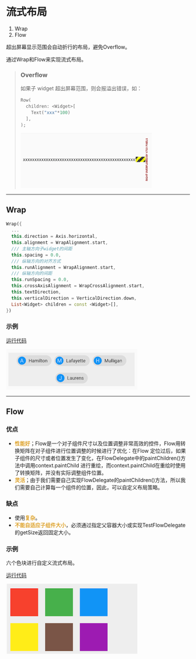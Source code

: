# 流式布局

1. Wrap
2. Flow

超出屏幕显示范围会自动折行的布局，避免Overflow。

通过Wrap和Flow来实现流式布局。

> ### Overflow
> 如果子 widget 超出屏幕范围，则会报溢出错误，如：
> ``` dart
> Row(
>   children: <Widget>[
>     Text("xxx"*100)
>   ],
> );
> ```
> ![](img/0ee9aa54.png)

***

## Wrap
``` dart
Wrap({
  ...
  this.direction = Axis.horizontal,
  this.alignment = WrapAlignment.start,
  /// 主轴方向子widget的间距
  this.spacing = 0.0,
  /// 纵轴方向的对齐方式
  this.runAlignment = WrapAlignment.start,
  /// 纵轴方向的间距
  this.runSpacing = 0.0,
  this.crossAxisAlignment = WrapCrossAlignment.start,
  this.textDirection,
  this.verticalDirection = VerticalDirection.down,
  List<Widget> children = const <Widget>[],
})
```

### 示例
[运行代码](code/Wrap.dart)

![](img/d4b05b8a.png)

***

## Flow

### 优点
* <font color=#dea32c>**性能好**</font>；Flow是一个对子组件尺寸以及位置调整非常高效的控件，Flow用转换矩阵在对子组件进行位置调整的时候进行了优化：在Flow
定位过后，如果子组件的尺寸或者位置发生了变化，在FlowDelegate中的paintChildren()方法中调用context.paintChild 进行重绘，而context.paintChild在重绘时使用了转换矩阵，并没有实际调整组件位置。
* <font color=#dea32c>**灵活**</font>；由于我们需要自己实现FlowDelegate的paintChildren()方法，所以我们需要自己计算每一个组件的位置，因此，可以自定义布局策略。

### 缺点
* 使用<font color=#dea32c>**复杂**</font>。
* <font color=#dea32c>**不能自适应子组件大小**</font>，必须通过指定父容器大小或实现TestFlowDelegate的getSize返回固定大小。

### 示例
六个色块进行自定义流式布局。

[运行代码](code/Flow.dart)

![](img/fd0528b3.png)